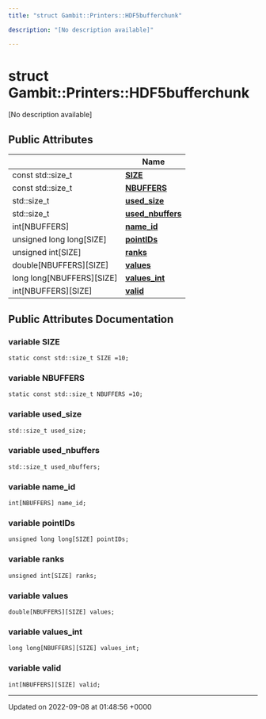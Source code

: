 ```yaml
---
title: "struct Gambit::Printers::HDF5bufferchunk"

description: "[No description available]"

---
```


# struct Gambit::Printers::HDF5bufferchunk



[No description available]

## Public Attributes

|                | Name           |
| -------------- | -------------- |
| const std::size_t | **[SIZE](/documentation/code/classes/structgambit_1_1printers_1_1hdf5bufferchunk/#variable-gambitprintershdf5bufferchunk-size)**  |
| const std::size_t | **[NBUFFERS](/documentation/code/classes/structgambit_1_1printers_1_1hdf5bufferchunk/#variable-gambitprintershdf5bufferchunk-nbuffers)**  |
| std::size_t | **[used_size](/documentation/code/classes/structgambit_1_1printers_1_1hdf5bufferchunk/#variable-gambitprintershdf5bufferchunk-used-size)**  |
| std::size_t | **[used_nbuffers](/documentation/code/classes/structgambit_1_1printers_1_1hdf5bufferchunk/#variable-gambitprintershdf5bufferchunk-used-nbuffers)**  |
| int[NBUFFERS] | **[name_id](/documentation/code/classes/structgambit_1_1printers_1_1hdf5bufferchunk/#variable-gambitprintershdf5bufferchunk-name-id)**  |
| unsigned long long[SIZE] | **[pointIDs](/documentation/code/classes/structgambit_1_1printers_1_1hdf5bufferchunk/#variable-gambitprintershdf5bufferchunk-pointids)**  |
| unsigned int[SIZE] | **[ranks](/documentation/code/classes/structgambit_1_1printers_1_1hdf5bufferchunk/#variable-gambitprintershdf5bufferchunk-ranks)**  |
| double[NBUFFERS][SIZE] | **[values](/documentation/code/classes/structgambit_1_1printers_1_1hdf5bufferchunk/#variable-gambitprintershdf5bufferchunk-values)**  |
| long long[NBUFFERS][SIZE] | **[values_int](/documentation/code/classes/structgambit_1_1printers_1_1hdf5bufferchunk/#variable-gambitprintershdf5bufferchunk-values-int)**  |
| int[NBUFFERS][SIZE] | **[valid](/documentation/code/classes/structgambit_1_1printers_1_1hdf5bufferchunk/#variable-gambitprintershdf5bufferchunk-valid)**  |

## Public Attributes Documentation

### variable SIZE

```
static const std::size_t SIZE =10;
```


### variable NBUFFERS

```
static const std::size_t NBUFFERS =10;
```


### variable used_size

```
std::size_t used_size;
```


### variable used_nbuffers

```
std::size_t used_nbuffers;
```


### variable name_id

```
int[NBUFFERS] name_id;
```


### variable pointIDs

```
unsigned long long[SIZE] pointIDs;
```


### variable ranks

```
unsigned int[SIZE] ranks;
```


### variable values

```
double[NBUFFERS][SIZE] values;
```


### variable values_int

```
long long[NBUFFERS][SIZE] values_int;
```


### variable valid

```
int[NBUFFERS][SIZE] valid;
```


-------------------------------

Updated on 2022-09-08 at 01:48:56 +0000
